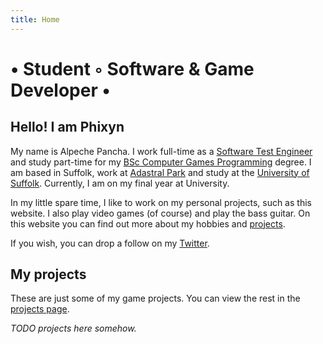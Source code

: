 ```yaml
---
title: Home
---
```


# &bull; Student &#9702; Software &amp; Game Developer &bull;

## Hello! I am Phixyn

My name is Alpeche Pancha. I work full-time as a [Software Test Engineer](#) and study part-time for my [BSc Computer Games Programming](#) degree. I am based in Suffolk, work at [Adastral Park](#) and study at the [University of Suffolk](#). Currently, I am on my final year at University.

In my little spare time, I like to work on my personal projects, such as this website. I also play video games (of course) and play the bass guitar. On this website you can find out more about my hobbies and [projects](#).

If you wish, you can drop a follow on my [Twitter](#).

## My projects

These are just some of my game projects. You can view the rest in the [projects page](#).

_TODO projects here somehow._
